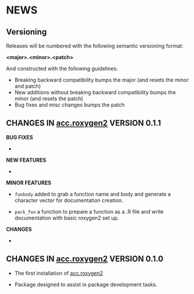NEWS 
====

Versioning
----------

Releases will be numbered with the following semantic versioning format:

<b>&lt;major&gt;.&lt;minor&gt;.&lt;patch&gt;</b>

And constructed with the following guidelines:

* Breaking backward compatibility bumps the major (and resets the minor 
  and patch)
* New additions without breaking backward compatibility bumps the minor 
  (and resets the patch)
* Bug fixes and misc changes bumps the patch




<b>CHANGES</b> IN <a href="https://github.com/trinker/acc.roxygen2" target="_blank">acc.roxygen2</a> VERSION 0.1.1
----------------------------------------------------------------

<b>BUG FIXES</b>

* 

<b>NEW FEATURES</b>

*  

<b>MINOR FEATURES</b>

* `funbody` added to grab a function name and body and generate a character 
  vector for documentation creation.

* `pack_fun` a function to prepare a function as a .R file and write 
  documentation with basic roxygen2 set up.

<b>CHANGES</b>

* 




<b>CHANGES</b> IN <a href="https://github.com/trinker/acc.roxygen2" target="_blank">acc.roxygen2</a> VERSION 0.1.0
----------------------------------------------------------------

* The first installation of <a href="https://github.com/trinker/acc.roxygen2" target="_blank">acc.roxygen2</a>

* Package designed to assist in package development tasks.